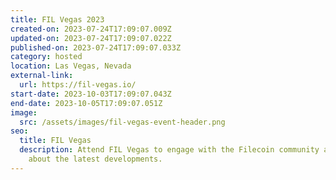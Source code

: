 ```yaml
---
title: FIL Vegas 2023
created-on: 2023-07-24T17:09:07.009Z
updated-on: 2023-07-24T17:09:07.022Z
published-on: 2023-07-24T17:09:07.033Z
category: hosted
location: Las Vegas, Nevada
external-link:
  url: https://fil-vegas.io/
start-date: 2023-10-03T17:09:07.043Z
end-date: 2023-10-05T17:09:07.051Z
image:
  src: /assets/images/fil-vegas-event-header.png
seo:
  title: FIL Vegas
  description: Attend FIL Vegas to engage with the Filecoin community and learn
    about the latest developments.
---
```

